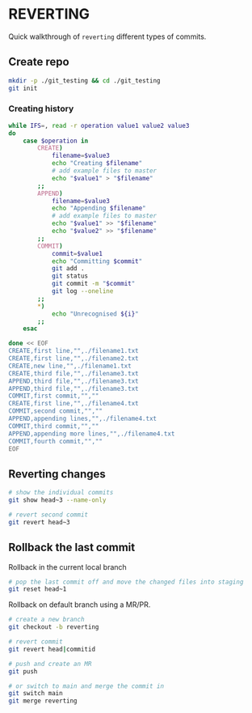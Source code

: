 # REVERTING

Quick walkthrough of `reverting` different types of commits.  

## Create repo

```sh
mkdir -p ./git_testing && cd ./git_testing
git init
```

### Creating history

```sh
while IFS=, read -r operation value1 value2 value3
do
    case $operation in
        CREATE)
            filename=$value3
            echo "Creating $filename" 
            # add example files to master
            echo "$value1" > "$filename"
        ;;           
        APPEND)
            filename=$value3
            echo "Appending $filename" 
            # add example files to master
            echo "$value1" >> "$filename"        
            echo "$value2" >> "$filename"        
        ;;           
        COMMIT)
            commit=$value1
            echo "Committing $commit" 
            git add .
            git status
            git commit -m "$commit"
            git log --oneline
        ;;           
        *)
            echo "Unrecognised ${i}"
        ;;
    esac

done << EOF
CREATE,first line,"",./filename1.txt
CREATE,first line,"",./filename2.txt
CREATE,new line,"",./filename1.txt
CREATE,third file,"",./filename3.txt
APPEND,third file,"",./filename3.txt
APPEND,third file,"",./filename3.txt
COMMIT,first commit,"",""
CREATE,first line,"",./filename4.txt
COMMIT,second commit,"",""
APPEND,appending lines,"",./filename4.txt
COMMIT,third commit,"",""
APPEND,appending more lines,"",./filename4.txt
COMMIT,fourth commit,"",""
EOF
```

## Reverting changes

```sh
# show the individual commits
git show head~3 --name-only 

# revert second commit
git revert head~3 
```

## Rollback the last commit

Rollback in the current local branch  

```sh
# pop the last commit off and move the changed files into staging
git reset head~1    
```

Rollback on default branch using a MR/PR.  

```sh
# create a new branch
git checkout -b reverting

# revert commit 
git revert head|commitid

# push and create an MR
git push 

# or switch to main and merge the commit in
git switch main
git merge reverting
```

